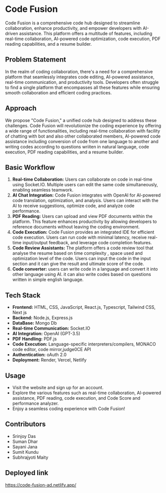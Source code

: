 # Code Fusion

Code Fusion is a comprehensive code hub designed to streamline collaboration, enhance productivity, and empower developers with AI-driven assistance. This platform offers a multitude of features, including real-time collaboration, AI-powered code optimization, code execution, PDF reading capabilities, and a resume builder.

## Problem Statement
In the realm of coding collaboration, there's a need for a comprehensive platform that seamlessly integrates code editing, AI-powered assistance, real-time communication, and productivity tools. Developers often struggle to find a single platform that encompasses all these features while ensuring smooth collaboration and efficient coding practices.

## Approach
We propose "Code Fusion," a unified code hub designed to address these challenges. Code Fusion will revolutionize the coding experience by offering a wide range of functionalities, including real-time collaboration with facility of chatting with bot and also other collaborated members, AI-powered code assistance including conversion of code from one language to another and writing codes according to questions wriiten in natural language, code execution, PDF reading capabilities, and a resume builder.

## Basic Workflow
1. **Real-time Collaboration:** Users can collaborate on code in real-time using Socket.IO. Multiple users can edit the same code simultaneously, enabling seamless teamwork.
2. **AI Chat Integration:** Code Fusion integrates with OpenAI for AI-powered code translation, optimization, and analysis. Users can interact with the AI to receive suggestions, optimize code, and analyze code performance.
3. **PDF Reading:** Users can upload and view PDF documents within the platform. This feature enhances productivity by allowing developers to reference documents without leaving the coding environment.
4. **Code Execution:** Code Fusion provides an integrated IDE for efficient code execution. Users can run code with minimal latency, receive real-time input/output feedback, and leverage code completion features.
5. **Code Review Assistants:** The platform offers a code review tool that analyse the resume based on time complexity , space used and optimization level of the code. Users can input the code in the input section and it can give the result and ultimate score of the code.
6. **Code converter:** users can write code in a language and convert it into other language using AI. it can also write codes based on questions written in simple english language.

## Tech Stack
- **Frontend:** HTML, CSS, JavaScript, React.js, Typescript, Tailwind CSS, Next js
- **Backend:** Node.js, Express.js
- **DataBase:** Mongo Db
- **Real-time Communication:** Socket.IO
- **AI Integration:** OpenAI (GPT-3.5)
- **PDF Handling:** PDF.js
- **Code Execution:** Language-specific interpreters/compilers, MONACO code editor, code mirror,judge0CE API
- **Authentication:** oAuth 2.0
- **Deployment:** Render, Vercel, Netlify

## Usage
- Visit the website and sign up for an account.
- Explore the various features such as real-time collaboration, AI-powered assistance, PDF reading, code execution, and Code Score and performance analyzer.
- Enjoy a seamless coding experience with Code Fusion!

## Contributors
- Srinjoy Das
- Suman Dhar
- Sayani Jana
- Sumit Kundu
- Subhrajyoti Maity

## Deployed link 
https://code-fusion-ad.netlify.app/

